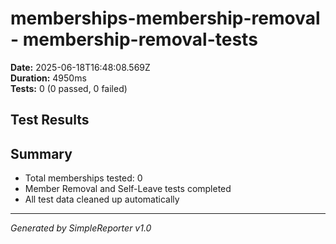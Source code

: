 # memberships-membership-removal - membership-removal-tests

**Date:** 2025-06-18T16:48:08.569Z  
**Duration:** 4950ms  
**Tests:** 0 (0 passed, 0 failed)

## Test Results



## Summary

- Total memberships tested: 0
- Member Removal and Self-Leave tests completed
- All test data cleaned up automatically

---
*Generated by SimpleReporter v1.0*
